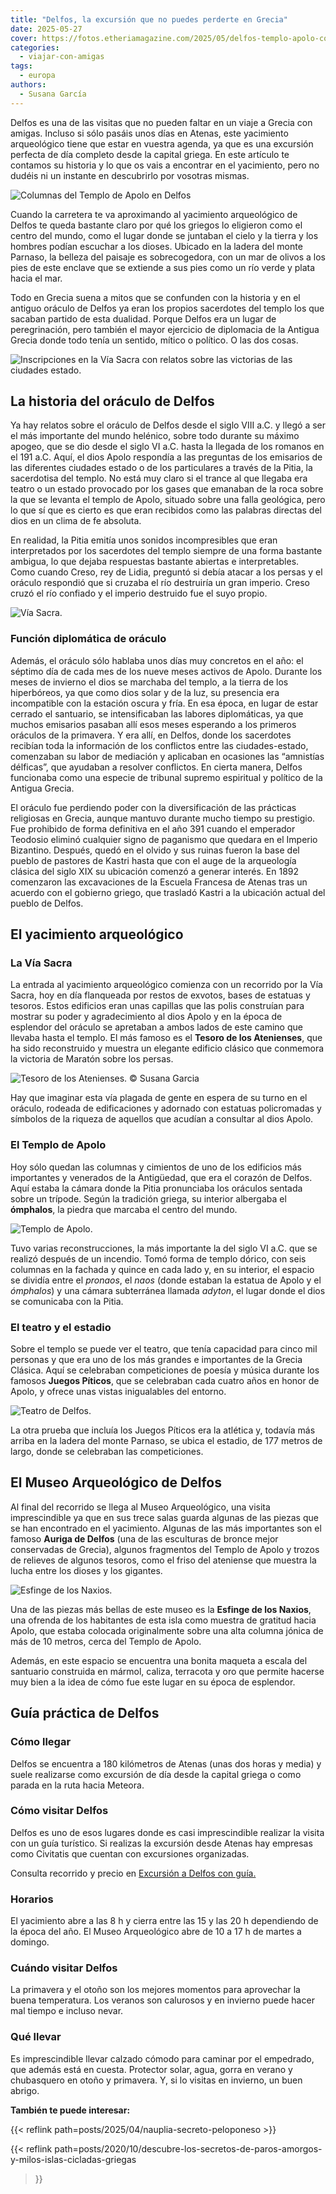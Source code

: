 ```yaml
---
title: "Delfos, la excursión que no puedes perderte en Grecia"
date: 2025-05-27
cover: https://fotos.etheriamagazine.com/2025/05/delfos-templo-apolo-columnas.jpg
categories: 
  - viajar-con-amigas
tags: 
  - europa
authors: 
  - Susana García
---
```


Delfos es una de las visitas que no pueden faltar en un viaje a Grecia con amigas. 
Incluso si sólo pasáis unos días en Atenas, este yacimiento arqueológico tiene que estar 
en vuestra agenda, ya que es una excursión perfecta de día completo desde la capital 
griega. En este artículo te contamos su historia y lo que os vais a encontrar en el 
yacimiento, pero no dudéis ni un instante en descubrirlo por vosotras mismas. 

![Columnas del Templo de Apolo en Delfos](https://fotos.etheriamagazine.com/2025/05/delfos-templo-apolo-columnas.jpg "Columnas del Templo de Apolo. © Susana Garcia")

Cuando la carretera te va aproximando al yacimiento arqueológico de Delfos te queda 
bastante claro por qué los griegos lo eligieron como el centro del mundo, como el lugar 
donde se juntaban el cielo y la tierra y los hombres podían escuchar a los dioses. 
Ubicado en la ladera del monte Parnaso, la belleza del paisaje es sobrecogedora, con un 
mar de olivos a los pies de este enclave que se extiende a sus pies como un río verde y 
plata hacia el mar. 

Todo en Grecia suena a mitos que se confunden con la historia y en el antiguo oráculo de 
Delfos ya eran los propios sacerdotes del templo los que sacaban partido de esta 
dualidad. Porque Delfos era un lugar de peregrinación, pero también el mayor ejercicio 
de diplomacia de la Antigua Grecia donde todo tenía un sentido, mítico o político. O las 
dos cosas. 

![Inscripciones en la Vía Sacra con relatos sobre las victorias de las ciudades estado.](https://fotos.etheriamagazine.com/2025/05/delfos-via-sacra-inscripciones.jpg "Inscripciones en la Vía Sacra con relatos sobre las victorias de las ciudades estado. © Susana Garcia")

## La historia del oráculo de Delfos

Ya hay relatos sobre el oráculo de Delfos desde el siglo VIII a.C. y llegó a ser el más 
importante del mundo helénico, sobre todo durante su máximo apogeo, que se dio desde el 
siglo VI a.C. hasta la llegada de los romanos en el 191 a.C. Aquí, el dios Apolo 
respondía a las preguntas de los emisarios de las diferentes ciudades estado o de los 
particulares a través de la Pitia, la sacerdotisa del templo. No está muy claro si el 
trance al que llegaba era teatro o un estado provocado por los gases que emanaban de la 
roca sobre la que se levanta el templo de Apolo, situado sobre una falla geológica, pero 
lo que sí que es cierto es que eran recibidos como las palabras directas del dios en un 
clima de fe absoluta. 

En realidad, la Pitia emitía unos sonidos incompresibles que eran interpretados por los 
sacerdotes del templo siempre de una forma bastante ambigua, lo que dejaba respuestas 
bastante abiertas e interpretables. Como cuando Creso, rey de Lidia, preguntó si debía 
atacar a los persas y el oráculo respondió que si cruzaba el río destruiría un gran 
imperio. Creso cruzó el río confiado y el imperio destruido fue el suyo propio. 

![Vía Sacra.](https://fotos.etheriamagazine.com/2025/05/delfos-via-sacra.jpg "Vía Sacra. © Susana Garcia")

### Función diplomática de oráculo

Además, el oráculo sólo hablaba unos días muy concretos en el año: el séptimo día de 
cada mes de los nueve meses activos de Apolo. Durante los meses de invierno el dios se 
marchaba del templo, a la tierra de los hiperbóreos, ya que como dios solar y de la luz, 
su presencia era incompatible con la estación oscura y fría. En esa época, en lugar de 
estar cerrado el santuario, se intensificaban las labores diplomáticas, ya que muchos 
emisarios pasaban allí esos meses esperando a los primeros oráculos de la primavera. Y 
era allí, en Delfos, donde los sacerdotes recibían toda la información de los conflictos 
entre las ciudades-estado, comenzaban su labor de mediación y aplicaban en ocasiones las 
“amnistías délficas”, que ayudaban a resolver conflictos. En cierta manera, Delfos 
funcionaba como una especie de tribunal supremo espiritual y político de la Antigua 
Grecia. 

El oráculo fue perdiendo poder con la diversificación de las prácticas religiosas en 
Grecia, aunque mantuvo durante mucho tiempo su prestigio. Fue prohibido de forma 
definitiva en el año 391 cuando el emperador Teodosio eliminó cualquier signo de 
paganismo que quedara en el Imperio Bizantino. Después, quedó en el olvido y sus ruinas 
fueron la base del pueblo de pastores de Kastri hasta que con el auge de la arqueología 
clásica del siglo XIX su ubicación comenzó a generar interés. En 1892 comenzaron las 
excavaciones de la Escuela Francesa de Atenas tras un acuerdo con el gobierno griego, 
que trasladó Kastri a la ubicación actual del pueblo de Delfos. 

## El yacimiento arqueológico

### La Vía Sacra

La entrada al yacimiento arqueológico comienza con un recorrido por la Vía Sacra, hoy en 
día flanqueada por restos de exvotos, bases de estatuas y tesoros. Estos edificios eran 
unas capillas que las polis construían para mostrar su poder y agradecimiento al dios 
Apolo y en la época de esplendor del oráculo se apretaban a ambos lados de este camino 
que llevaba hasta el templo. El más famoso es el **Tesoro de los Atenienses**, que ha 
sido reconstruido y muestra un elegante edificio clásico que conmemora la victoria de 
Maratón sobre los persas. 

![](https://fotos.etheriamagazine.com/2025/05/Delfos-tesoro-atenas.jpg "Tesoro de los Atenienses. © Susana Garcia")

Hay que imaginar esta vía plagada de gente en espera de su turno en el oráculo, rodeada 
de edificaciones y adornado con estatuas policromadas y símbolos de la riqueza de 
aquellos que acudían a consultar al dios Apolo. 

### El Templo de Apolo

Hoy sólo quedan las columnas y cimientos de uno de los edificios más importantes y 
venerados de la Antigüedad, que era el corazón de Delfos. Aquí estaba la cámara donde la 
Pitia pronunciaba los oráculos sentada sobre un trípode. Según la tradición griega, su 
interior albergaba el **ómphalos**, la piedra que marcaba el centro del mundo. 

![Templo de Apolo.](https://fotos.etheriamagazine.com/2025/05/delfos-tempo-apolo.jpg "Templo de Apolo. © Susana Garcia")

Tuvo varias reconstrucciones, la más importante la del siglo VI a.C. que se realizó 
después de un incendio. Tomó forma de templo dórico, con seis columnas en la fachada y 
quince en cada lado y, en su interior, el espacio se dividía entre el _pronaos_, el 
_naos_ (donde estaban la estatua de Apolo y el _ómphalos_) y una cámara subterránea 
llamada _adyton_, el lugar donde el dios se comunicaba con la Pitia. 

### El teatro y el estadio

Sobre el templo se puede ver el teatro, que tenía capacidad para cinco mil personas y 
que era uno de los más grandes e importantes de la Grecia Clásica. Aquí se celebraban 
competiciones de poesía y música durante los famosos **Juegos Píticos**, que se 
celebraban cada cuatro años en honor de Apolo, y ofrece unas vistas inigualables del 
entorno. 

![Teatro de Delfos.](https://fotos.etheriamagazine.com/2025/05/delfos-teatro.jpg "Teatro de Delfos. © Susana Garcia")

La otra prueba que incluía los Juegos Píticos era la atlética y, todavía más arriba en 
la ladera del monte Parnaso, se ubica el estadio, de 177 metros de largo, donde se 
celebraban las competiciones. 

## El Museo Arqueológico de Delfos

Al final del recorrido se llega al Museo Arqueológico, una visita imprescindible ya que 
en sus trece salas guarda algunas de las piezas que se han encontrado en el yacimiento. 
Algunas de las más importantes son el famoso **Auriga de Delfos** (una de las esculturas 
de bronce mejor conservadas de Grecia), algunos fragmentos del Templo de Apolo y trozos 
de relieves de algunos tesoros, como el friso del ateniense que muestra la lucha entre 
los dioses y los gigantes. 

![Esfinge de los Naxios.](https://fotos.etheriamagazine.com/2025/05/delfos-mueseo-esfinge.jpg "Esfinge de los Naxios. © Susana Garcia")

Una de las piezas más bellas de este museo es la **Esfinge de los Naxios**, una ofrenda 
de los habitantes de esta isla como muestra de gratitud hacia Apolo, que estaba colocada 
originalmente sobre una alta columna jónica de más de 10 metros, cerca del Templo de 
Apolo. 

Además, en este espacio se encuentra una bonita maqueta a escala del santuario 
construida en mármol, caliza, terracota y oro que permite hacerse muy bien a la idea de 
cómo fue este lugar en su época de esplendor. 

## Guía práctica de Delfos

### Cómo llegar

Delfos se encuentra a 180 kilómetros de Atenas (unas dos horas y media) y suele 
realizarse como excursión de día desde la capital griega o como parada en la ruta hacia 
Meteora. 

### Cómo visitar Delfos

Delfos es uno de esos lugares donde es casi imprescindible realizar la visita con un 
guía turístico. Si realizas la excursión desde Atenas hay empresas como Civitatis que 
cuentan con excursiones organizadas. 

Consulta recorrido y precio en [Excursión a Delfos con 
guía.](https://www.civitatis.com/es/atenas/excursion-delfos/?aid=10211) 

### Horarios

El yacimiento abre a las 8 h y cierra entre las 15 y las 20 h dependiendo de la época 
del año. El Museo Arqueológico abre de 10 a 17 h de martes a domingo. 

### Cuándo visitar Delfos

La primavera y el otoño son los mejores momentos para aprovechar la buena temperatura. 
Los veranos son calurosos y en invierno puede hacer mal tiempo e incluso nevar. 

### Qué llevar

Es imprescindible llevar calzado cómodo para caminar por el empedrado, que además está 
en cuesta. Protector solar, agua, gorra en verano y chubasquero en otoño y primavera. Y, 
si lo visitas en invierno, un buen abrigo. 

**También te puede interesar:** 

{{< reflink path=posts/2025/04/nauplia-secreto-peloponeso >}} 

{{< reflink 
path=posts/2020/10/descubre-los-secretos-de-paros-amorgos-y-milos-islas-cicladas-griegas 
>}}
